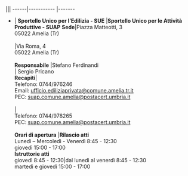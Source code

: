 
|||
------|----------- |-------
- | **Sportello Unico per l’Edilizia - SUE** |**Sportello Unico per le Attività Produttive - SUAP**
**Sede**|Piazza Matteotti, 3<br/> 05022 Amelia (Tr)<br/><br/>|Via Roma, 4<br/> 05022 Amelia (Tr)<br/><br/>
**Responsabile** |Stefano Ferdinandi<br/>| Sergio Pricano<br/>
**Recapiti**|<br/>Telefono: 0744/976246<br/>Email: ufficio.ediliziaprivata@comune.amelia.tr.it<br/>PEC: suap.comune.amelia@postacert.umbria.it<br/><br/>|<br/>Telefono: 0744/978265<br/>PEC: suap.comune.amelia@postacert.umbria.it<br/><br/>
**Orari di apertura** |**Rilascio atti**<br/>Lunedì – Mercoledì - Venerdì  8:45 - 12:30<br/>giovedì 15:00 - 17:00<br/>**Istruttorie atti**<br/>giovedì 8:45 - 12:30|dal lunedì al venerdì  8:45 - 12:30<br/>martedì e giovedì 15:00 - 17:00
